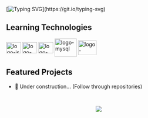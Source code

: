 [![Typing SVG](https://readme-typing-svg.herokuapp.com?font=Poppins&weight=700&size=25&duration=4000&pause=300&color=FB2C4C&center=true&width=1000&lines=Hello%2C+fellow+coders!;I'm+a+student+of+Analysis+and+Systems+Development+at+SPTECH+SCHOOL%2C;passionate+about+technology+and+programming.;Welcome+to+my+GitHub+profile!)](https://git.io/typing-svg)
  
## Learning Technologies

<div style="display: inline-block">
  <img align="center" alt="logo-js" height="30" width="40" src="https://cdn.jsdelivr.net/gh/devicons/devicon/icons/javascript/javascript-original.svg" title="Logo Javascript">
  <img align="center" alt="logo-html" height="30" width="40" src="https://cdn.jsdelivr.net/gh/devicons/devicon/icons/html5/html5-original.svg" title="Logo HTML5">
  <img align="center" alt="logo-css" height="30" width="40" src="https://cdn.jsdelivr.net/gh/devicons/devicon/icons/css3/css3-original.svg" title="Logo CSS3">
  <img align="center" alt="logo-mysql" height="50" width="60" src="https://www.vectorlogo.zone/logos/mysql/mysql-ar21.svg" title="Logo MySQL">
  <img align="center" alt="logo-github" height="40" width="50" src="https://www.vectorlogo.zone/logos/github/github-icon.svg" title="Logo GitHub">
 </div>

 ## Featured Projects

- 🌱 Under construction... (Follow through repositories)
  
<br><div align="center">
  <a href="">
  <img src="http://github-readme-streak-stats.herokuapp.com?user=BeatrizGBrandao&theme=rose&hide_border=true&border_radius=5.8&date_format=M%20j%5B%2C%20Y%5D&card_width=1000&type=png&hide_longest_streak=true">
</div>
